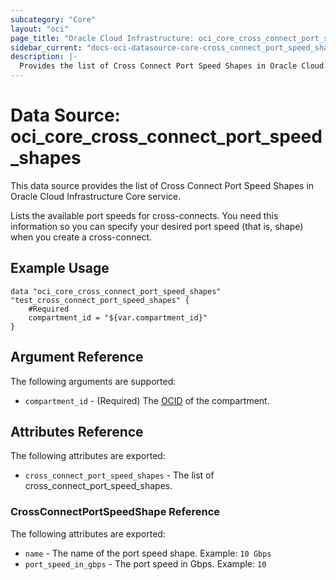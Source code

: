 ```yaml
---
subcategory: "Core"
layout: "oci"
page_title: "Oracle Cloud Infrastructure: oci_core_cross_connect_port_speed_shapes"
sidebar_current: "docs-oci-datasource-core-cross_connect_port_speed_shapes"
description: |-
  Provides the list of Cross Connect Port Speed Shapes in Oracle Cloud Infrastructure Core service
---
```


# Data Source: oci_core_cross_connect_port_speed_shapes
This data source provides the list of Cross Connect Port Speed Shapes in Oracle Cloud Infrastructure Core service.

Lists the available port speeds for cross-connects. You need this information
so you can specify your desired port speed (that is, shape) when you create a
cross-connect.


## Example Usage

```hcl
data "oci_core_cross_connect_port_speed_shapes" "test_cross_connect_port_speed_shapes" {
	#Required
	compartment_id = "${var.compartment_id}"
}
```

## Argument Reference

The following arguments are supported:

* `compartment_id` - (Required) The [OCID](https://docs.cloud.oracle.com/iaas/Content/General/Concepts/identifiers.htm) of the compartment.


## Attributes Reference

The following attributes are exported:

* `cross_connect_port_speed_shapes` - The list of cross_connect_port_speed_shapes.

### CrossConnectPortSpeedShape Reference

The following attributes are exported:

* `name` - The name of the port speed shape.  Example: `10 Gbps` 
* `port_speed_in_gbps` - The port speed in Gbps.  Example: `10` 

